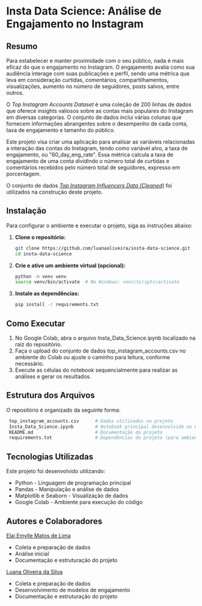 # Insta Data Science: Análise de Engajamento no Instagram

## Resumo

Para estabelecer e manter proximidade com o seu público, nada é mais eficaz do que o engajamento no Instagram. O engajamento avalia como sua audiência interage com suas publicações e perfil, sendo uma métrica que leva em consideração curtidas, comentários, compartilhamentos, visualizações, aumento no número de seguidores, posts salvos, entre outros.

O *Top Instagram Accounts Dataset* é uma coleção de 200 linhas de dados que oferece insights valiosos sobre as contas mais populares do Instagram em diversas categorias. O conjunto de dados inclui várias colunas que fornecem informações abrangentes sobre o desempenho de cada conta, taxa de engajamento e tamanho do público.

Este projeto visa criar uma aplicação para analisar as variáveis relacionadas a interação das contas do Instagram, tendo como variável alvo, a taxa de engajamento, ou "60_day_eng_rate". Essa métrica calcula a taxa de engajamento de uma conta dividindo o número total de curtidas e comentários recebidos pelo número total de seguidores, expresso em porcentagem. 

O conjunto de dados [*Top Instagram Influencers Data (Cleaned)*](https://www.kaggle.com/datasets/surajjha101/top-instagram-influencers-data-cleaned/data) foi utilizados na construção deste projeto.

## Instalação
Para configurar o ambiente e executar o projeto, siga as instruções abaixo:

1. **Clone o repositório:**
   ```bash
   git clone https://github.com/luanaoliveira/insta-data-science.git
   cd insta-data-science
   ```
2. **Crie e ative um ambiente virtual (opcional):**
   ```bash
   python -m venv venv
   source venv/bin/activate  # No Windows: venv\Scripts\activate
   ```
3. **Instale as dependências:**
   ```bash
   pip install -r requirements.txt
   ```

## Como Executar
  1. No Google Colab, abra o arquivo Insta_Data_Science.ipynb localizado na raiz do repositório.
  2. Faça o upload do conjunto de dados top_instagram_accounts.csv no ambiente do Colab ou ajuste o caminho para leitura, conforme necessário.
  3. Execute as células do notebook sequencialmente para realizar as análises e gerar os resultados.

## Estrutura dos Arquivos
  O repositório é organizado da seguinte forma:
   ```bash
    top_instagram_accounts.csv      # Dados utilizados no projeto
    Insta_Data_Science.ipynb        # Notebook principal desenvolvido no Google Colab
    README.md                       # Documentação do projeto
    requirements.txt                # Dependências do projeto (para ambientes locais)

  ```

## Tecnologias Utilizadas
  Este projeto foi desenvolvido utilizando:

  - Python - Linguagem de programação principal
  - Pandas - Manipulação e análise de dados
  - Matplotlib e Seaborn - Visualização de dados
  - Google Colab - Ambiente para execução do código

## Autores e Colaboradores

[Elai Emylle Matos de Lima](https://www.linkedin.com/in/elaimatos/)
  - Coleta e preparação de dados
  - Análise inicial
  - Documentação e estruturação do projeto

[Luana Oliveira da Silva](https://github.com/luanaoliveira)
  - Coleta e preparação de dados
  - Desenvolvimento de modelos de engajamento
  - Documentação e estruturação do projeto
